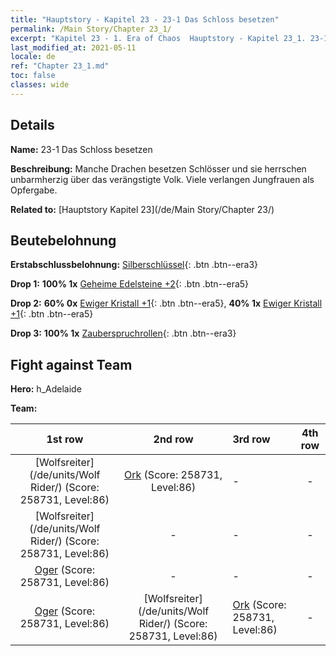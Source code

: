 ```yaml
---
title: "Hauptstory - Kapitel 23 - 23-1 Das Schloss besetzen"
permalink: /Main Story/Chapter 23_1/
excerpt: "Kapitel 23 - 1. Era of Chaos  Hauptstory - Kapitel 23_1. 23-1 Das Schloss besetzen"
last_modified_at: 2021-05-11
locale: de
ref: "Chapter 23_1.md"
toc: false
classes: wide
---
```


## Details

 **Name:** 23-1 Das Schloss besetzen

 **Beschreibung:** Manche Drachen besetzen Schlösser und sie herrschen unbarmherzig über das verängstigte Volk. Viele verlangen Jungfrauen als Opfergabe.

 **Related to:** [Hauptstory Kapitel 23](/de/Main Story/Chapter 23/)

## Beutebelohnung

 **Erstabschlussbelohnung:** [Silberschlüssel](/ItemsDE/con_693/){: .btn .btn--era3}

 **Drop 1:** **100% 1x** [Geheime Edelsteine +2](/ItemsDE/mat_79/){: .btn .btn--era5}

 **Drop 2:** **60% 0x** [Ewiger Kristall +1](/ItemsDE/mat_73/){: .btn .btn--era5}, **40% 1x** [Ewiger Kristall +1](/ItemsDE/mat_73/){: .btn .btn--era5}

 **Drop 3:** **100% 1x** [Zauberspruchrollen](/ItemsDE/con_694/){: .btn .btn--era3}


## Fight against Team
 **Hero:** h_Adelaide

 **Team:**


  | 1st row | 2nd row | 3rd row | 4th row |
  |:----:|:----:|:----|:----:|
  | [Wolfsreiter](/de/units/Wolf Rider/) (Score: 258731, Level:86)  | [Ork](/de/units/Orc/) (Score: 258731, Level:86)  | - | - |
  | [Wolfsreiter](/de/units/Wolf Rider/) (Score: 258731, Level:86)  | - | - | - |
  | [Oger](/de/units/Ogre/) (Score: 258731, Level:86)  | - | - | - |
  | [Oger](/de/units/Ogre/) (Score: 258731, Level:86)  | [Wolfsreiter](/de/units/Wolf Rider/) (Score: 258731, Level:86)  | [Ork](/de/units/Orc/) (Score: 258731, Level:86)  | - |


